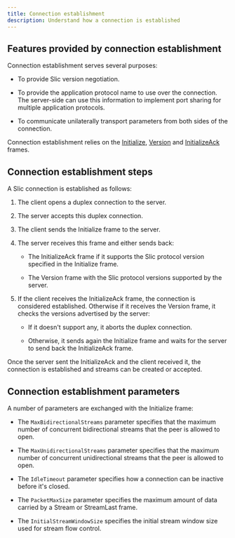 ```yaml
---
title: Connection establishment
description: Understand how a connection is established
---
```


## Features provided by connection establishment

Connection establishment serves several purposes:

- To provide Slic version negotiation.

- To provide the application protocol name to use over the connection. The server-side can use this information to
  implement port sharing for multiple application protocols.

- To communicate unilaterally transport parameters from both sides of the connection.

Connection establishment relies on the [Initialize](LINK), [Version](LINK) and [InitializeAck](LINK) frames.

## Connection establishment steps

A Slic connection is established as follows:

1. The client opens a duplex connection to the server.

2. The server accepts this duplex connection.

3. The client sends the Initialize frame to the server.

4. The server receives this frame and either sends back:

    - The InitializeAck frame if it supports the Slic protocol version specified in the Initialize frame.

    - The Version frame with the Slic protocol versions supported by the server.

5. If the client receives the InitializeAck frame, the connection is considered established. Otherwise if it receives
   the Version frame, it checks the versions advertised by the server:

    - If it doesn't support any, it aborts the duplex connection.

    - Otherwise, it sends again the Initialize frame and waits for the server to send back the InitializeAck frame.

Once the server sent the InitializeAck and the client received it, the connection is established and streams can be
created or accepted.

## Connection establishment parameters

A number of parameters are exchanged with the Initialize frame:

- The `MaxBidirectionalStreams` parameter specifies that the maximum number of concurrent bidirectional streams that the
  peer is allowed to open.

- The `MaxUnidirectionalStreams` parameter specifies that the maximum number of concurrent unidirectional streams that
  the peer is allowed to open.

- The `IdleTimeout` parameter specifies how a connection can be inactive before it's closed.

- The `PacketMaxSize` parameter specifies the maximum amount of data carried by a Stream or StreamLast frame.

- The `InitialStreamWindowSize` specifies the initial stream window size used for stream flow control.
